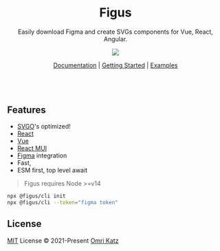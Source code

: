 <h1 align="center">
Figus
</h1>
<p align="center">
Easily download Figma and create SVGs components for Vue, React, Angular.
<p>
<p align="center">
  <a href="https://www.npmjs.com/package/@figus/cli"><img src="https://img.shields.io/npm/v/@figus/cli?color=729B1B&label="></a>
<p>

<p align="center">
 <a href="https://figus.dev">Documentation</a> | <a href="https://figus.dev/guide/">Getting Started</a> | <a href="https://figus.dev/guide/#examples">Examples</a>
</p>

<h4 align="center">

</h4>
<br>
<br>

## Features

- [SVGO](https://github.com/svg/svgo/)'s optimized!
- [React](https://reactjs.org/)
- [Vue](https://vuejs.org/)
- [React MUI](https://mui.com/)
- [Figma](https://www.figma.com/) integration
- Fast,
- ESM first, top level await

> Figus requires Node >=v14


```bash
npx @figus/cli init
npx @figus/cli --token="figma token"
```


## License

[MIT](https://github.com/figus-cli/figus/blob/main/LICENSE) License © 2021-Present [Omri Katz](https://github.com/omridevk)

